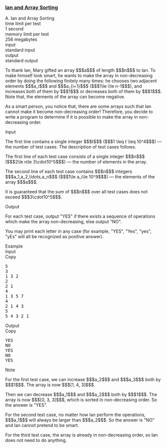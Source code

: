 <h3><a href="https://codeforces.com/contest/1815/problem/A" target="_blank" rel="noopener noreferrer">Ian and Array Sorting</a></h3>

<div class="header"><div class="title">A. Ian and Array Sorting</div><div class="time-limit"><div class="property-title">time limit per test</div>1 second</div><div class="memory-limit"><div class="property-title">memory limit per test</div>256 megabytes</div><div class="input-file input-standard"><div class="property-title">input</div>standard input</div><div class="output-file output-standard"><div class="property-title">output</div>standard output</div></div><div><p>To thank Ian, Mary gifted an array $$$a$$$ of length $$$n$$$ to Ian. To make himself look smart, he wants to make the array in non-decreasing order by doing the following finitely many times: he chooses two adjacent elements $$$a_i$$$ and $$$a_{i+1}$$$ ($$$1\le i\le n-1$$$), and increases both of them by $$$1$$$ or decreases both of them by $$$1$$$. Note that, the elements of the array <span class="tex-font-style-bf">can</span> become negative.</p><p>As a smart person, you notice that, there are some arrays such that Ian cannot make it become non-decreasing order! Therefore, you decide to write a program to determine if it is possible to make the array in non-decreasing order.</p></div><div class="input-specification"><div class="section-title">Input</div><p>The first line contains a single integer $$$t$$$ ($$$1 \leq t \leq 10^4$$$) — the number of test cases. The description of test cases follows.</p><p>The first line of each test case consists of a single integer $$$n$$$ ($$$2\le n\le 3\cdot10^5$$$) — the number of elements in the array.</p><p>The second line of each test case contains $$$n$$$ integers $$$a_1,a_2,\ldots,a_n$$$ ($$$1\le a_i\le 10^9$$$) — the elements of the array $$$a$$$.</p><p>It is guaranteed that the sum of $$$n$$$ over all test cases does not exceed $$$3\cdot10^5$$$. </p></div><div class="output-specification"><div class="section-title">Output</div><p>For each test case, output "<span class="tex-font-style-tt">YES</span>" if there exists a sequence of operations which make the array non-decreasing, else output "<span class="tex-font-style-tt">NO</span>".</p><p>You may print each letter in any case (for example, "<span class="tex-font-style-tt">YES</span>", "<span class="tex-font-style-tt">Yes</span>", "<span class="tex-font-style-tt">yes</span>", "<span class="tex-font-style-tt">yEs</span>" will all be recognized as positive answer).</p></div><div class="sample-tests"><div class="section-title">Example</div><div class="sample-test"><div class="input"><div class="title">Input<div title="Copy" data-clipboard-target="#id006136845798258732" id="id0041748280035265617" class="input-output-copier">Copy</div></div><pre id="id006136845798258732"><div class="test-example-line test-example-line-even test-example-line-0">5</div><div class="test-example-line test-example-line-odd test-example-line-1">3</div><div class="test-example-line test-example-line-odd test-example-line-1">1 3 2</div><div class="test-example-line test-example-line-even test-example-line-2">2</div><div class="test-example-line test-example-line-even test-example-line-2">2 1</div><div class="test-example-line test-example-line-odd test-example-line-3">4</div><div class="test-example-line test-example-line-odd test-example-line-3">1 3 5 7</div><div class="test-example-line test-example-line-even test-example-line-4">4</div><div class="test-example-line test-example-line-even test-example-line-4">2 1 4 3</div><div class="test-example-line test-example-line-odd test-example-line-5">5</div><div class="test-example-line test-example-line-odd test-example-line-5">5 4 3 2 1</div></pre></div><div class="output"><div class="title">Output<div title="Copy" data-clipboard-target="#id004104893947658682" id="id005506402920058296" class="input-output-copier">Copy</div></div><pre id="id004104893947658682">YES
NO
YES
NO
YES
</pre></div></div></div><div class="note"><div class="section-title">Note</div><p>For the first test case, we can increase $$$a_2$$$ and $$$a_3$$$ both by $$$1$$$. The array is now $$$[1, 4, 3]$$$.</p><p>Then we can decrease $$$a_1$$$ and $$$a_2$$$ both by $$$1$$$. The array is now $$$[0, 3, 3]$$$, which is sorted in non-decreasing order. So the answer is "<span class="tex-font-style-tt">YES</span>".</p><p>For the second test case, no matter how Ian perform the operations, $$$a_1$$$ will always be larger than $$$a_2$$$. So the answer is "<span class="tex-font-style-tt">NO</span>" and Ian cannot pretend to be smart.</p><p>For the third test case, the array is already in non-decreasing order, so Ian does not need to do anything.</p></div>